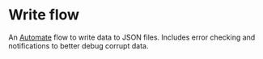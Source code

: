 # Write flow

An [Automate](https://llamalab.com/automate/) flow to write data to JSON files. Includes error checking and notifications to better debug corrupt data.